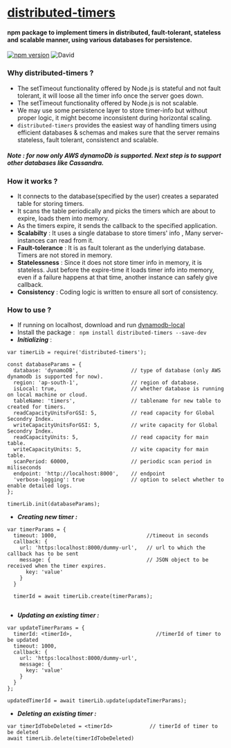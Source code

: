 # [distributed-timers](https://www.npmjs.com/package/distributed-timers)
#### npm package to implement timers in distributed, fault-tolerant, stateless and scalable manner, using various databases for persistence.

[![npm version](https://badge.fury.io/js/distributed-timers.svg)](https://badge.fury.io/js/distributed-timers)
![David](https://img.shields.io/david/dubeyabhi07/distributed-timers)

### Why distributed-timers ?
- The setTimeout functionality offered by Node.js is stateful and not fault tolerant, it will loose all the timer info once the server goes down.
- The setTimeout functionality offered by Node.js is not scalable. 
- We may use some persistence layer to store timer-info but without proper logic, it might become inconsistent during horizontal scaling. 
- `distributed-timers` provides the easiest way of handling timers using efficient databases & schemas and makes sure that the server remains stateless, fault tolerant, consistenct and scalable.
##### Note : for now only AWS dynamoDb is supported. Next step is to support other databases like Cassandra.


### How it works ?
- It connects to the database(specified by the user) creates a separated table for storing timers.
- It scans the table periodically and picks the timers which are about to expire, loads them into memory.
- As the timers expire, it sends the callback to the specified application.
- **Scalabilty** : It uses a single database to store timers' info , Many server-instances can read from it.
- **Fault-tolerance** : It is as fault tolerant as the underlying database. Timers are not stored in memory.
- **Statelessness** : Since it does not store timer info in memory, it is stateless. Just before the expire-time it loads timer info into memory, even if a failure happens at that time, another instance can safely give callback. 
- **Consistency** : Coding logic is written to ensure all sort of consistency.


### How to use ?

- If running on localhost, download and run [dynamodb-local](https://medium.com/@vschroeder/install-a-local-dynamodb-development-database-on-your-machine-82dc38d59503)
- Install the package :  ``` npm install distributed-timers --save-dev```
- ***Initializing***  : 
```
var timerLib = require('distributed-timers');

const databaseParams = {
  database: 'dynamoDB',                 // type of database (only AWS dynamodb is supported for now). 
  region: 'ap-south-1',                 // region of database.
  isLocal: true,                        // whether database is running on local machine or cloud.
  tableName: 'timers',                  // tablename for new table to created for timers.
  readCapacityUnitsForGSI: 5,           // read capacity for Global Secondry Index.
  writeCapacityUnitsForGSI: 5,          // write capacity for Global Secondry Index.
  readCapacityUnits: 5,                 // read capacity for main table.
  writeCapacityUnits: 5,                // wite capacity for main table.
  scanPeriod: 60000,                    // periodic scan period in miliseconds
  endpoint: 'http://localhost:8000',    // endpoint 
  'verbose-logging': true               // option to select whether to enable detailed logs.
};

timerLib.init(databaseParams);

```
- ***Creating new timer :*** 
```
var timerParams = {
  timeout: 1000,                             //timeout in seconds
  callback: {
    url: 'https:localhost:8000/dummy-url',   // url to which the callback has to be sent
    message: {                               // JSON object to be received when the timer expires.
      key: 'value'                           
    }
  }
  
  timerId = await timerLib.create(timerParams);
  
```
- ***Updating an existing timer :***
```
var updateTimerParams = {
  timerId: <timerId>,                           //timerId of timer to be updated
  timeout: 1000,
  callback: {
    url: 'https:localhost:8000/dummy-url',
    message: {
      key: 'value'
    }
  }
};

updatedTimerId = await timerLib.update(updateTimerParams);

```
- ***Deleting an existing timer :***
```
var timerIdTobeDeleted = <timerId>            // timerId of timer to be deleted
await timerLib.delete(timerIdTobeDeleted)

```